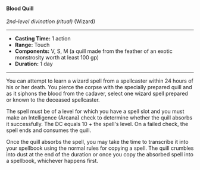 #### Blood Quill
*2nd-level divination* *(ritual)* (Wizard)
___
- **Casting Time:** 1 action
- **Range:** Touch
- **Components:** V, S, M (a quill made from the feather of an exotic monstrosity worth at least 100 gp)
- **Duration:** 1 day
---
You can attempt to learn a wizard spell from a spellcaster within 24 hours of his or her death. You pierce the corpse with the specially prepared quill and as it siphons the blood from the cadaver, select one wizard spell prepared or known to the deceased spellcaster.

The spell must be of a level for which you have a spell slot and you must make an Intelligence (Arcana) check to determine whether the quill absorbs it successfully. The DC equals 10 + the spell's level. On a failed check, the spell ends and consumes the quill.

Once the quill absorbs the spell, you may take the time to transcribe it into your spellbook using the normal rules for copying a spell. The quill crumbles into dust at the end of the duration or once you copy the absorbed spell into a spellbook, whichever happens first.
